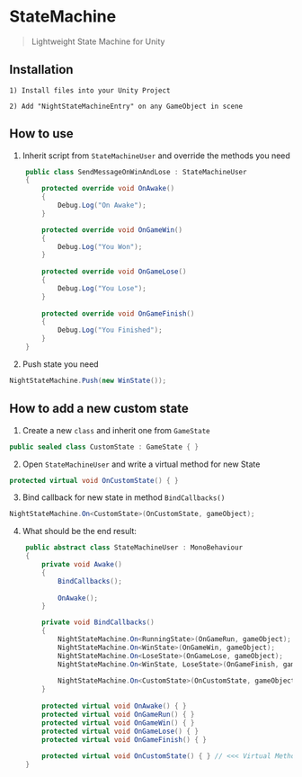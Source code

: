 # StateMachine
>Lightweight State Machine for Unity

## Installation

`1) Install files into your Unity Project`

`2) Add "NightStateMachineEntry" on any GameObject in scene`

## How to use

1. Inherit script from `StateMachineUser` and override the methods you need

```csharp
    public class SendMessageOnWinAndLose : StateMachineUser
    {
        protected override void OnAwake()
        {
            Debug.Log("On Awake");
        }

        protected override void OnGameWin()
        {
            Debug.Log("You Won");
        }
        
        protected override void OnGameLose()
        {
            Debug.Log("You Lose");
        }
        
        protected override void OnGameFinish()
        {
            Debug.Log("You Finished");
        }
    }
```

2. Push state you need

```csharp
NightStateMachine.Push(new WinState());
```

## How to add a new custom state

1. Create a new `class` and inherit one from `GameState`

```csharp
public sealed class CustomState : GameState { }
```

2. Open `StateMachineUser` and write a virtual method for new State 

```csharp
protected virtual void OnCustomState() { }
```

3. Bind callback for new state in method `BindCallbacks()`

```csharp
NightStateMachine.On<CustomState>(OnCustomState, gameObject);
```

4. What should be the end result:

```csharp
    public abstract class StateMachineUser : MonoBehaviour
    {
        private void Awake()
        {
            BindCallbacks();
            
            OnAwake();
        }

        private void BindCallbacks()
        {
            NightStateMachine.On<RunningState>(OnGameRun, gameObject);
            NightStateMachine.On<WinState>(OnGameWin, gameObject);
            NightStateMachine.On<LoseState>(OnGameLose, gameObject);
            NightStateMachine.On<WinState, LoseState>(OnGameFinish, gameObject);
            
            NightStateMachine.On<CustomState>(OnCustomState, gameObject); // <<< Bind Callback For The New Custom State
        }
        
        protected virtual void OnAwake() { }
        protected virtual void OnGameRun() { }
        protected virtual void OnGameWin() { }
        protected virtual void OnGameLose() { }
        protected virtual void OnGameFinish() { }
        
        protected virtual void OnCustomState() { } // <<< Virtual Method For The New Custom State
    }
```
